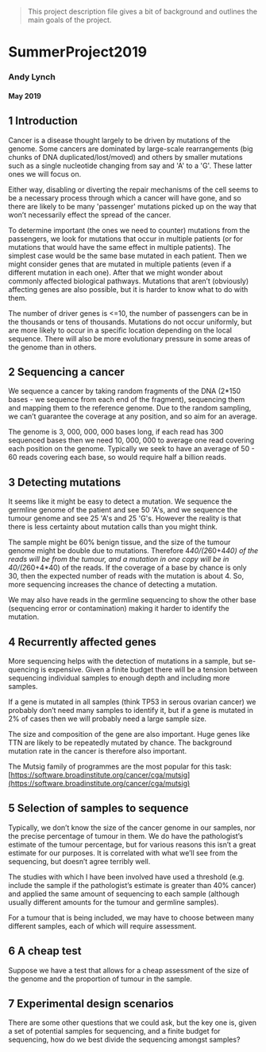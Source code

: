 

> This project description file gives a bit of background and outlines the main goals of 
the project.

# SummerProject2019
### Andy Lynch
#### May 2019

## 1 Introduction
Cancer is a disease thought largely to be driven by mutations of the genome.
Some cancers are dominated by large-scale rearrangements (big chunks of DNA
duplicated/lost/moved) and others by smaller mutations such as a single nucleotide 
changing from say and 'A' to a 'G'. These latter ones we will focus on.

Either way, disabling or diverting the repair mechanisms of the cell seems
to be a necessary process through which a cancer will have gone, and so there
are likely to be many 'passenger' mutations picked up on the way that won’t
necessarily effect the spread of the cancer.

To determine important (the ones we need to counter) mutations from the passengers, we 
look for mutations that occur in multiple patients (or for mutations that would have 
the same effect in multiple patients). The simplest case would be the same base mutated 
in each patient. Then we might consider genes
that are mutated in multiple patients (even if a different mutation in each one).
After that we might wonder about commonly affected biological pathways. Mutations that
 aren’t (obviously) affecting genes are also possible, but it is harder to know what 
 to do with them.

The number of driver genes is <=10, the number of passengers can be in
the thousands or tens of thousands. Mutations do not occur uniformly, but
are more likely to occur in a specific location depending on the local sequence.
There will also be more evolutionary pressure in some areas of the genome than
in others.

## 2 Sequencing a cancer
We sequence a cancer by taking random fragments of the DNA (2*150 bases - we sequence 
from each end of the fragment), sequencing them and mapping
them to the reference genome. Due to the random sampling, we can’t guarantee
the coverage at any position, and so aim for an average.

The genome is 3, 000, 000, 000 bases long, if each read has 300 sequenced
bases then we need 10, 000, 000 to average one read covering each position on the genome. 
Typically we seek to have an average of 50 - 60 reads covering each
base, so would require half a billion reads.

## 3 Detecting mutations
It seems like it might be easy to detect a mutation. We sequence the germline
genome of the patient and see 50 'A's, and we sequence the tumour genome and
see 25 'A's and 25 'G's. However the reality is that there is less certainty about
mutation calls than you might think.

The sample might be 60% benign tissue, and the size of the tumour genome
might be double due to mutations. Therefore 4*40/(2*60+4*40) of the reads
will be from the tumour, and a mutation in one copy will be in 40/(2*60+4*40)
of the reads. If the coverage of a base by chance is only 30, then the expected
number of reads with the mutation is about 4. So, more sequencing increases
the chance of detecting a mutation.

We may also have reads in the germline sequencing to show the other base
(sequencing error or contamination) making it harder to identify the mutation.

## 4 Recurrently affected genes

More sequencing helps with the detection of mutations in a sample, but se-
quencing is expensive. Given a finite budget there will be a tension between
sequencing individual samples to enough depth and including more samples.

If a gene is mutated in all samples (think TP53 in serous ovarian cancer) we
probably don’t need many samples to identify it, but if a gene is mutated in 2%
of cases then we will probably need a large sample size.

The size and composition of the gene are also important. Huge genes like
TTN are likely to be repeatedly mutated by chance. The background mutation
rate in the cancer is therefore also important.

The Mutsig family of programmes are the most popular for this task:
[https://software.broadinstitute.org/cancer/cga/mutsig](https://software.broadinstitute.org/cancer/cga/mutsig)

## 5 Selection of samples to sequence

Typically, we don’t know the size of the cancer genome in our samples, nor the
precise percentage of tumour in them. We do have the pathologist’s estimate
of the tumour percentage, but for various reasons this isn’t a great estimate
for our purposes. It is correlated with what we’ll see from the sequencing, but
doesn’t agree terribly well.

The studies with which I have been involved have used a threshold (e.g.
include the sample if the pathologist’s estimate is greater than 40% cancer)
and applied the same amount of sequencing to each sample (although usually
different amounts for the tumour and germline samples).

For a tumour that is being included, we may have to choose between many
different samples, each of which will require assessment.

## 6 A cheap test

Suppose we have a test that allows for a cheap assessment of the size of the
genome and the proportion of tumour in the sample.

## 7 Experimental design scenarios

There are some other questions that we could ask, but the key one is, given a
set of potential samples for sequencing, and a finite budget for sequencing, how
do we best divide the sequencing amongst samples?